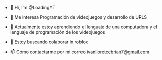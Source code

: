 - 👋 Hi, I’m @LoadingYT
- 👀 Me interesa Programación de videojuegos y desarrollo de URLS

- 🌱 Actualmente estoy aprendiendo el lenguaje de una computadora y el lenguaje de programación de los videojuegos
- 💞️ Estoy buscando colaborar in roblox
- 📫 Cómo contactarme por mi correo ivanlloretcebrian7@gmail.com

<!---
LoadingYT/LoadingYT is a ✨ special ✨ repository because its `README.md` (this file) appears on your GitHub profile.
You can click the Preview link to take a look at your changes.
--->
